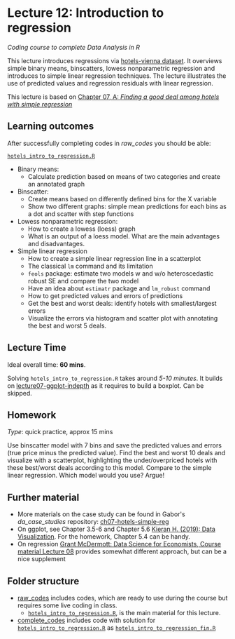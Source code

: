 # Lecture 12: Introduction to regression
*Coding course to complete Data Analysis in R*

This lecture introduces regressions via [hotels-vienna dataset](https://gabors-data-analysis.com/datasets/#hotels-vienna). It overviews simple binary means, binscatters, lowess nonparametric regression and introduces to simple linear regression techniques. The lecture illustrates the use of predicted values and regression residuals with linear regression.

This lecture is based on [Chapter 07, A: *Finding a good deal among hotels with simple regression*](https://gabors-data-analysis.com/casestudies/#ch07a-finding-a-good-deal-among-hotels-with-simple-regression)

## Learning outcomes
After successfully completing codes in *raw_codes* you should be able:

[`hotels_intro_to_regression.R`](https://github.com/gabors-data-analysis/da-coding-rstats/blob/main/lecture12_intro_to_regression/raw_codes/hotels_intro_to_regression.R)
  - Binary means:
    - Calculate prediction based on means of two categories and create an annotated graph
  - Binscatter:
    - Create means based on differently defined bins for the X variable
    - Show two different graphs: simple mean predictions for each bins as a dot and scatter with step functions
  - Lowess nonparametric regression:
    - How to create a lowess (loess) graph
    - What is an output of a loess model. What are the main advantages and disadvantages.
  - Simple linear regression
    - How to create a simple linear regression line in a scatterplot
    - The classical `lm` command and its limitation
    - `feols` package: estimate two models w and w/o heteroscedastic robust SE and compare the two model
    - Have an idea about `estimatr` package and `lm_robust` command
    - How to get predicted values and errors of predictions
    - Get the best and worst deals: identify hotels with smallest/largest errors
    - Visualize the errors via histogram and scatter plot with annotating the best and worst 5 deals.

## Lecture Time

Ideal overall time: **60 mins**.

Solving `hotels_intro_to_regression.R` takes around *5-10 minutes*. It builds on [lecture07-ggplot-indepth](https://github.com/gabors-data-analysis/da-coding-rstats/tree/main/lecture07-ggplot-indepth) as it requires to build a boxplot. Can be skipped.


## Homework

*Type*: quick practice, approx 15 mins

Use binscatter model with 7 bins and save the predicted values and errors (true price minus the predicted value). Find the best and worst 10 deals and visualize with a scatterplot, highlighting the under/overpriced hotels with these best/worst deals according to this model. Compare to the simple linear regression. Which model would you use? Argue!


## Further material

  - More materials on the case study can be found in Gabor's *da_case_studies* repository: [ch07-hotels-simple-reg](https://github.com/gabors-data-analysis/da_case_studies/tree/master/ch07-hotels-simple-reg)
  - On ggplot, see Chapter 3.5-6 and Chapter 5.6 [Kieran H. (2019): Data Visualization](https://socviz.co/makeplot.html#mapping-aesthetics-vs-setting-them). For the homework, Chapter 5.4 can be handy.
  - On regression [Grant McDermott: Data Science for Economists, Course material Lecture 08](https://github.com/uo-ec607/lectures/tree/master/08-regression) provides somewhat different approach, but can be a nice supplement


## Folder structure
  
  - [raw_codes](https://github.com/gabors-data-analysis/da-coding-rstats/edit/main/lecture12_intro_to_regression/raw_codes) includes codes, which are ready to use during the course but requires some live coding in class.
    - [`hotels_intro_to_regression.R`](https://github.com/gabors-data-analysis/da-coding-rstats/blob/main/lecture12_intro_to_regression/raw_codes/hotels_intro_to_regression.R), is the main material for this lecture.
  - [complete_codes](https://github.com/gabors-data-analysis/da-coding-rstats/edit/main/lecture12_intro_to_regression/complete_codes) includes code with solution for [`hotels_intro_to_regression.R`](https://github.com/gabors-data-analysis/da-coding-rstats/blob/main/lecture12_intro_to_regression/raw_codes/hotels_intro_to_regression.R) as [`hotels_intro_to_regression_fin.R`](https://github.com/gabors-data-analysis/da-coding-rstats/blob/main/lecture12_intro_to_regression/complete_codes/hotels_intro_to_regression.R)

